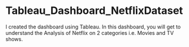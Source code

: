 # Tableau_Dashboard_NetflixDataset
I created the dashboard using Tableau. In this dashboard, you will get to understand the Analysis of Netflix on 2 categories i.e. Movies and TV shows.
